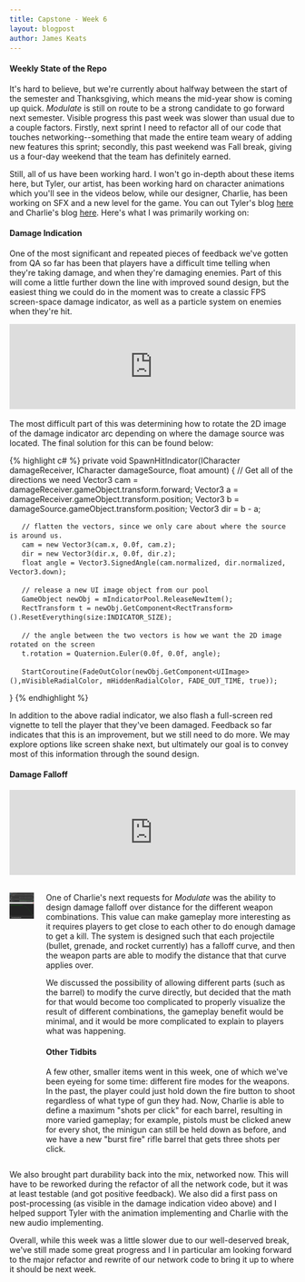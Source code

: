 ```yaml
---
title: Capstone - Week 6
layout: blogpost
author: James Keats
---
```

#### Weekly State of the Repo

It's hard to believe, but we're currently about halfway between the start of the semester and Thanksgiving, which means the mid-year show is coming up quick. <i>Modulate</i> is still on route to be a strong candidate to go forward next semester. Visible progress this past week was slower than usual due to a couple factors. Firstly, next sprint I need to refactor all of our code that touches networking--something that made the entire team weary of adding new features this sprint; secondly, this past weekend was Fall break, giving us a four-day weekend that the team has definitely earned.

<!--more-->

Still, all of us have been working hard. I won't go in-depth about these items here, but Tyler, our artist, has been working hard on character animations which you'll see in the videos below, while our designer, Charlie, has been working on SFX and a new level for the game. You can out Tyler's blog [here](http://tylerbolsterseniorcapstone.blogspot.com) and Charlie's blog [here](https://charliecarucci.wordpress.com/capstone-blog/). Here's what I was primarily working on:

#### Damage Indication

One of the most significant and repeated pieces of feedback we've gotten from QA so far has been that players have a difficult time telling when they're taking damage, and when they're damaging enemies. Part of this will come a little further down the line with improved sound design, but the easiest thing we could do in the moment was to create a classic FPS screen-space damage indicator, as well as a particle system on enemies when they're hit.

<p>
    <iframe class="video-container" allowfullscreen="true" width="100%" frameborder="0" 
        src="https://player.vimeo.com/video/237752031?color=ff9933&amp;loop=1&amp;byline=0&amp;portrait=0"> </iframe>
</p>

The most difficult part of this was determining how to rotate the 2D image of the damage indicator arc depending on where the damage source was located. The final solution for this can be found below:

{% highlight c# %}
private void SpawnHitIndicator(ICharacter damageReceiver, ICharacter damageSource, float amount)
{
       // Get all of the directions we need
       Vector3 cam = damageReceiver.gameObject.transform.forward;
       Vector3 a = damageReceiver.gameObject.transform.position;
       Vector3 b = damageSource.gameObject.transform.position;
       Vector3 dir = b - a;
 
       // flatten the vectors, since we only care about where the source is around us.
       cam = new Vector3(cam.x, 0.0f, cam.z);
       dir = new Vector3(dir.x, 0.0f, dir.z);
       float angle = Vector3.SignedAngle(cam.normalized, dir.normalized, Vector3.down);
 
       // release a new UI image object from our pool
       GameObject newObj = mIndicatorPool.ReleaseNewItem();
       RectTransform t = newObj.GetComponent<RectTransform>().ResetEverything(size:INDICATOR_SIZE);
 
       // the angle between the two vectors is how we want the 2D image rotated on the screen
       t.rotation = Quaternion.Euler(0.0f, 0.0f, angle);
 
       StartCoroutine(FadeOutColor(newObj.GetComponent<UIImage>(),mVisibleRadialColor, mHiddenRadialColor, FADE_OUT_TIME, true));
}
{% endhighlight %}

In addition to the above radial indicator, we also flash a full-screen red vignette to tell the player that they've been damaged. Feedback so far indicates that this is an improvement, but we still need to do more. We may explore options like screen shake next, but ultimately our goal is to convey most of this information through the sound design.

#### Damage Falloff

<p>
    <iframe class="video-container" allowfullscreen="true" width="100%" frameborder="0" 
        src="https://player.vimeo.com/video/237756098?color=ff9933&amp;loop=1&amp;byline=0&amp;portrait=0"> </iframe>
</p>

<p>
    <div class="columns">
        <div class="col-4 col-s-12">
            <p class="text-align-center">
                <img src="/assets/img/blog/capstone/week6-damagecurve.png" style="width: 340px;">
            </p>
        </div>
        <div class="col-8 col-s-12">
            <p>One of Charlie's next requests for <i>Modulate</i> was the ability to design damage falloff over distance for the different weapon combinations. This value can make gameplay more interesting as it requires players to get close to each other to do enough damage to get a kill. The system is designed such that each projectile (bullet, grenade, and rocket currently) has a falloff curve, and then the weapon parts are able to modify the distance that that curve applies over.</p>
            <p>We discussed the possibility of allowing different parts (such as the barrel) to modify the curve directly, but decided that the math for that would become too complicated to properly visualize the result of different combinations, the gameplay benefit would be minimal, and it would be more complicated to explain to players what was happening.</p>
            <h4>Other Tidbits</h4>
            <p>A few other, smaller items went in this week, one of which we've been eyeing for some time: different fire modes for the weapons. In the past, the player could just hold down the fire button to shoot regardless of what type of gun they had. Now, Charlie is able to define a maximum "shots per click" for each barrel, resulting in more varied gameplay; for example, pistols must be clicked anew for every shot, the minigun can still be held down as before, and we have a new "burst fire" rifle barrel that gets three shots per click.</p>
        </div>
    </div>
</p>

We also brought part durability back into the mix, networked now. This will have to be reworked during the refactor of all the network code, but it was at least testable (and got positive feedback). We also did a first pass on post-processing (as visible in the damage indication video above) and I helped support Tyler with the animation implementing and Charlie with the new audio implementing.

Overall, while this week was a little slower due to our well-deserved break, we've still made some great progress and I in particular am looking forward to the major refactor and rewrite of our network code to bring it up to where it should be next week.
